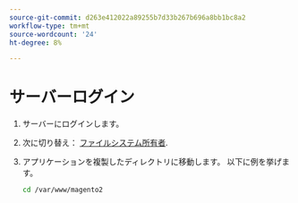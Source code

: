 ```yaml
---
source-git-commit: d263e412022a89255b7d33b267b696a8bb1bc8a2
workflow-type: tm+mt
source-wordcount: '24'
ht-degree: 8%

---
```

# サーバーログイン

1. サーバーにログインします。
1. 次に切り替え： [ファイルシステム所有者](../installation/prerequisites/file-system/overview.md).
1. アプリケーションを複製したディレクトリに移動します。 以下に例を挙げます。

   ```bash
   cd /var/www/magento2
   ```
